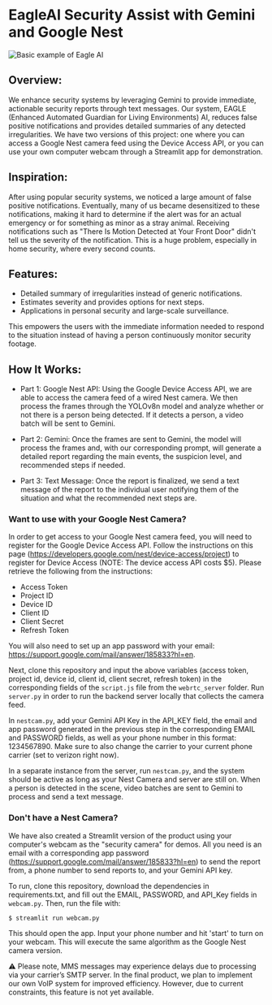 # EagleAI Security Assist with Gemini and Google Nest

![Basic example of Eagle AI](./docs/images/eagleai.gif)

## Overview:

We enhance security systems by leveraging Gemini to provide immediate, actionable security reports through text messages. Our system, EAGLE (Enhanced Automated Guardian for Living Environments) AI, reduces false positive notifications and provides detailed summaries of any detected irregularities. We have two versions of this project: one where you can access a Google Nest camera feed using the Device Access API, or you can use your own computer webcam through a Streamlit app for demonstration.

## Inspiration:

After using popular security systems, we noticed a large amount of false positive notifications. Eventually, many of us became desensitized to these notifications, making it hard to determine if the alert was for an actual emergency or for something as minor as a stray animal. Receiving notifications such as "There Is Motion Detected at Your Front Door" didn't tell us the severity of the notification. This is a huge problem, especially in home security, where every second counts.

## Features:

* Detailed summary of irregularities instead of generic notifications.
* Estimates severity and provides options for next steps.
* Applications in personal security and large-scale surveillance.

This empowers the users with the immediate information needed to respond to the situation instead of having a person continuously monitor security footage.

## How It Works:

- Part 1: Google Nest API: Using the Google Device Access API, we are able to access the camera feed of a wired Nest camera. We then process the frames through the YOLOv8n model and analyze whether or not there is a person being detected. If it detects a person, a video batch will be sent to Gemini.

- Part 2: Gemini: Once the frames are sent to Gemini, the model will process the frames and, with our corresponding prompt, will generate a detailed report regarding the main events, the suspicion level, and recommended steps if needed.

- Part 3: Text Message: Once the report is finalized, we send a text message of the report to the individual user notifying them of the situation and what the recommended next steps are.

### Want to use with your Google Nest Camera?

In order to get access to your Google Nest camera feed, you will need to register for the Google Device Access API. Follow the instructions on this page (https://developers.google.com/nest/device-access/project) to register for Device Access (NOTE: The device access API costs $5). Please retrieve the following from the instructions:
* Access Token
* Project ID
* Device ID
* Client ID
* Client Secret
* Refresh Token

You will also need to set up an app password with your email: https://support.google.com/mail/answer/185833?hl=en.

Next, clone this repository and input the above variables (access token, project id, device id, client id, client secret, refresh token) in the corresponding fields of the `script.js` file from the `webrtc_server` folder. Run `server.py` in order to run the backend server locally that collects the camera feed. 

In `nestcam.py`, add your Gemini API Key in the API_KEY field, the email and app password generated in the previous step in the corresponding EMAIL and PASSWORD fields, as well as your phone number in this format: 1234567890. Make sure to also change the carrier to your current phone carrier (set to verizon right now). 

In a separate instance from the server, run `nestcam.py`, and the system should be active as long as your Nest Camera and server are still on. When a person is detected in the scene, video batches are sent to Gemini to process and send a text message.

### Don't have a Nest Camera?

We have also created a Streamlit version of the product using your computer's webcam as the "security camera" for demos. All you need is an email with a corresponding app password (https://support.google.com/mail/answer/185833?hl=en) to send the report from, a phone number to send reports to, and your Gemini API key.

To run, clone this repository, download the dependencies in requirements.txt, and fill out the EMAIL, PASSWORD, and API_Key fields in `webcam.py`. Then, run the file with:
```shell
$ streamlit run webcam.py
```
This should open the app. Input your phone number and hit 'start' to turn on your webcam. This will execute the same algorithm as the Google Nest camera version.

:warning: Please note, MMS messages may experience delays due to processing via your carrier’s SMTP server. In the final product, we plan to implement our own VoIP system for improved efficiency. However, due to current constraints, this feature is not yet available.

